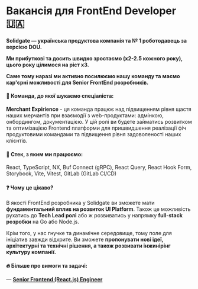 ## <h1> Вакансія для FrontEnd Developer 🇺🇦 </h1> 
<h4> Solidgate — українська продуктова компанія та № 1 роботодавець за версією DOU. <p> </p> Ми прибуткові та досить швидко зростаємо (x2-2.5 кожного року), цього року цілимося на ріст x3. <p> Саме тому наразі ми активно посилюємо нашу команду та маємо кар'єрні можливості для Senior FrontEnd розробників. </h4> 

#### &#128270; Команда, до якої шукаємо спеціаліста:
<p><b>Merchant Expirience</b> - ця команда працює над підвищенням рівня щастя наших мерчантів при взаємодії з web-продуктами: адмінкою, онбордингом, документацією. У цій ролі ви будете займатись розвитком та оптимізацією Frontend платформи для пришвидшення реалізації фіч продуктовими командами та підвищення рівня задоволеності наших клієнтів.</p>

#### &#128205; Стек, з яким ми працюємо: 
<p>React, TypeScript, NX, Buf Connect (gRPC), React Query, React Hook Form, Storybook, Vite, Vitest, GitLab (GitLab CI/CD)</p>

#### &#10067; Чому це цікаво?
<p> В якості FrontEnd розробника у Solidgate ви зможете мати <b>фундаментальний вплив на розвиток UI Platform</b>. Також це можливість рухатись до <b>Tech Lead ролі</b> або ж розвиватись у напрямку <b>full-stack розробки</b> на Go або Node.js. </p>
<p>Крім того, у нас гнучке та динамічне середовище, тому поле для ініціатив завжди відкрите. Ви зможете <b>пропонувати нові ідеї, архітектурні та технічні рішення, а також розвивати інжинірінг культуру компанії.</b></p>
<p>

#### &#128293; Більше про вимоги та задачі:
— <a href="https://jobs.dou.ua/companies/solidgate/vacancies/241420/"><b>Senior Frontend (React.js) Engineer</b></a><br>




